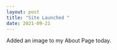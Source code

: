 ```yaml
---
layout: post
title: "Site Launched "
date: 2021-09-21
---
```

Added an image to my About Page today.
